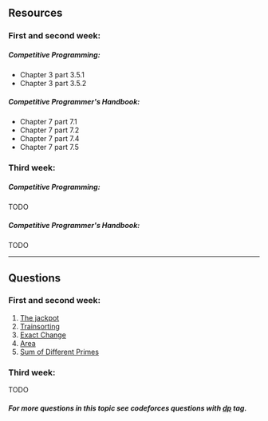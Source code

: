 ## Resources
### First and second week:
##### Competitive Programming:
* Chapter 3 part 3.5.1
* Chapter 3 part 3.5.2

##### Competitive Programmer's Handbook:
* Chapter 7 part 7.1
* Chapter 7 part 7.2
* Chapter 7 part 7.4
* Chapter 7 part 7.5

### Third week:
##### Competitive Programming:
TODO

##### Competitive Programmer's Handbook:
TODO

---

## Questions
### First and second week:
1. [The jackpot](https://uva.onlinejudge.org/index.php?option=com_onlinejudge&Itemid=8&category=24&page=show_problem&problem=1625)
2. [Trainsorting](https://uva.onlinejudge.org/index.php?option=com_onlinejudge&Itemid=8&category=24&page=show_problem&problem=2451)
3. [Exact Change](https://uva.onlinejudge.org/index.php?option=com_onlinejudge&Itemid=8&category=24&page=show_problem&problem=2512)
4. [Area](https://uva.onlinejudge.org/index.php?option=com_onlinejudge&Itemid=8&category=24&page=show_problem&problem=3102)
5. [Sum of Different Primes](https://uva.onlinejudge.org/index.php?option=com_onlinejudge&Itemid=8&page=show_problem&problem=3654)

### Third week:
TODO

##### For more questions in this topic see codeforces questions with [*dp*](http://codeforces.com/problemset/tags/dp?order=BY_SOLVED_DESC) tag.

